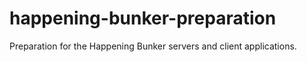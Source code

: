# happening-bunker-preparation
Preparation for the Happening Bunker servers and client applications.
